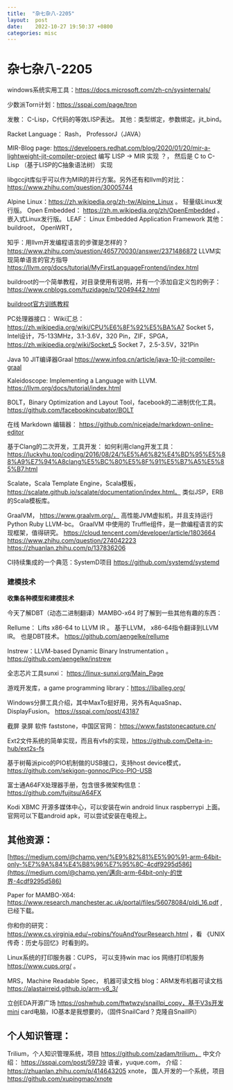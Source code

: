 ```yaml
---
title:  "杂七杂八-2205"
layout:  post
date:    2022-10-27 19:50:37 +0800
categories: misc
---
```


# 杂七杂八-2205

windows系统实用工具：https://docs.microsoft.com/zh-cn/sysinternals/

少数派Torn计划：https://sspai.com/page/tron


发散： C-Lisp，C代码的等效LISP表达。
其他：类型绑定，参数绑定。jit_bind。

Racket Language： Rash， ProfessorJ（JAVA）

MIR-Blog page: https://developers.redhat.com/blog/2020/01/20/mir-a-lightweight-jit-compiler-project 
编写 LISP -> MIR 实现 ？， 然后是 C to C-Lisp （基于LISP的C抽象语法树） 实现

libgccjit库似乎可以作为MIR的并行方案。另外还有和llvm的对比：https://www.zhihu.com/question/30005744

Alpine Linux：https://zh.wikipedia.org/zh-tw/Alpine_Linux 。 轻量级Linux发行版。
Open Embedded： https://zh.m.wikipedia.org/zh/OpenEmbedded 。 嵌入式Linux发行版。
LEAF： Linux Embedded Application Framework
其他：buildroot， OpenWRT，

知乎：用llvm开发编程语言的步骤是怎样的？https://www.zhihu.com/question/465770030/answer/2371486872
LLVM实现简单语言的官方指导 https://llvm.org/docs/tutorial/MyFirstLanguageFrontend/index.html

buildroot的一个简单教程，对目录使用有说明，并有一个添加自定义包的例子： https://www.cnblogs.com/fuzidage/p/12049442.html

[buildroot官方训练教程](https://bootlin.com/doc/training/buildroot/)

PC处理器接口：
Wiki汇总：https://zh.wikipedia.org/wiki/CPU%E6%8F%92%E5%BA%A7
Socket 5，Intel设计，75-133MHz，3.1-3.6V，320 Pin，ZIF，SPGA，https://zh.wikipedia.org/wiki/Socket_5
Socket 7，2.5-3.5V，321Pin

Java 10 JIT编译器Graal https://www.infoq.cn/article/java-10-jit-compiler-graal

Kaleidoscope: Implementing a Language with LLVM.  https://llvm.org/docs/tutorial/index.html

BOLT，Binary Optimization and Layout Tool，facebook的二进制优化工具。 https://github.com/facebookincubator/BOLT

在线 Markdown 编辑器： https://github.com/nicejade/markdown-online-editor
 
基于Clang的二次开发，工具开发：
如何利用clang开发工具： https://luckyhu.top/coding/2016/08/24/%E5%A6%82%E4%BD%95%E5%88%A9%E7%94%A8clang%E5%BC%80%E5%8F%91%E5%B7%A5%E5%85%B7.html

Scalate，Scala Template Engine，Scala模板，https://scalate.github.io/scalate/documentation/index.html。
类似JSP，ERB的Scala模板库。

GraalVM， https://www.graalvm.org/， 高性能JVM虚拟机，并且支持运行Python Ruby LLVM-bc。
GraalVM 中使用的 Truffle组件，是一款编程语言的实现框架，值得研究。
https://cloud.tencent.com/developer/article/1803664
https://www.zhihu.com/question/274042223
https://zhuanlan.zhihu.com/p/137836206

CI持续集成的一个典范：SystemD项目  https://github.com/systemd/systemd

### 建模技术
**收集各种模型和建模技术**

今天了解DBT（动态二进制翻译）MAMBO-x64 时了解到一些其他有趣的东西：

Rellume： Lifts x86-64 to LLVM IR 。 基于LLVM， x86-64指令翻译到LLVM IR。 也是DBT技术。 https://github.com/aengelke/rellume 

Instrew：LLVM-based Dynamic Binary Instrumentation 。 https://github.com/aengelke/instrew 


全志芯片工具sunxi： https://linux-sunxi.org/Main_Page

游戏开发库，a game programming library：https://liballeg.org/

Windows分屏工具介绍，其中MaxTo挺好用，另外有AquaSnap、DisplayFusion。 https://sspai.com/post/43187

截屏 录屏 软件 faststone，中国区官网： https://www.faststonecapture.cn/

Ext2文件系统的简单实现，而且有vfs的实现，https://github.com/Delta-in-hub/ext2s-fs

基于树莓派pico的PIO机制做的USB接口，支持host device模式，https://github.com/sekigon-gonnoc/Pico-PIO-USB

富士通A64FX处理器手册，包含很多微架构信息： https://github.com/fujitsu/A64FX


Kodi XBMC 开源多媒体中心，可以安装在win android linux raspberrypi 上面。官网可以下载android apk，可以尝试安装在电视上。

## 其他资源：

[https://medium.com/@champ.yen/%E9%82%81%E5%90%91-arm-64bit-only-%E7%9A%84%E4%B8%96%E7%95%8C-4cdf9295d586](https://medium.com/@champ.yen/邁向-arm-64bit-only-的世界-4cdf9295d586)

Paper for MAMBO-X64: https://www.research.manchester.ac.uk/portal/files/56078084/pldi_16.pdf , 已经下载。


你和你的研究： https://www.cs.virginia.edu/~robins/YouAndYourResearch.html ，看 《UNIX传奇：历史与回忆》时看到的。

Linux系统的打印服务器：CUPS， 可以支持win mac ios 网络打印机服务 https://www.cups.org/ 。

MRS，Machine Readable Spec， 机器可读文档
blog：ARM发布机器可读文档 https://alastairreid.github.io/arm-v8_3/

立创EDA开源广场
https://oshwhub.com/ftwtwzy/snaillpi_copy，基于V3s开发mini card电脑，IO基本是我想要的，（固件SnailCard？克隆自SnaillPi）

## 个人知识管理：
Trilium，个人知识管理系统，项目 https://github.com/zadam/trilium， 中文介绍： https://sspai.com/post/59739
语雀，yuque.com， 介绍： https://zhuanlan.zhihu.com/p/414643205
xnote， 国人开发的一个系统，项目 https://github.com/xupingmao/xnote

